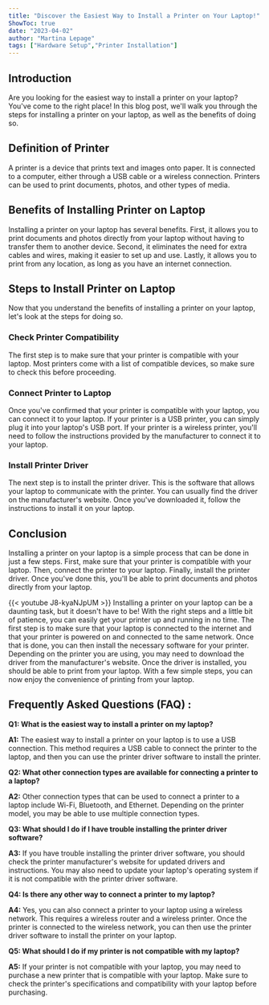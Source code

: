 ```yaml
---
title: "Discover the Easiest Way to Install a Printer on Your Laptop!"
ShowToc: true 
date: "2023-04-02"
author: "Martina Lepage" 
tags: ["Hardware Setup","Printer Installation"]
---
```

## Introduction
Are you looking for the easiest way to install a printer on your laptop? You've come to the right place! In this blog post, we'll walk you through the steps for installing a printer on your laptop, as well as the benefits of doing so. 

## Definition of Printer
A printer is a device that prints text and images onto paper. It is connected to a computer, either through a USB cable or a wireless connection. Printers can be used to print documents, photos, and other types of media.

## Benefits of Installing Printer on Laptop
Installing a printer on your laptop has several benefits. First, it allows you to print documents and photos directly from your laptop without having to transfer them to another device. Second, it eliminates the need for extra cables and wires, making it easier to set up and use. Lastly, it allows you to print from any location, as long as you have an internet connection.

## Steps to Install Printer on Laptop
Now that you understand the benefits of installing a printer on your laptop, let's look at the steps for doing so. 

### Check Printer Compatibility
The first step is to make sure that your printer is compatible with your laptop. Most printers come with a list of compatible devices, so make sure to check this before proceeding.

### Connect Printer to Laptop
Once you've confirmed that your printer is compatible with your laptop, you can connect it to your laptop. If your printer is a USB printer, you can simply plug it into your laptop's USB port. If your printer is a wireless printer, you'll need to follow the instructions provided by the manufacturer to connect it to your laptop.

### Install Printer Driver
The next step is to install the printer driver. This is the software that allows your laptop to communicate with the printer. You can usually find the driver on the manufacturer's website. Once you've downloaded it, follow the instructions to install it on your laptop.

## Conclusion
Installing a printer on your laptop is a simple process that can be done in just a few steps. First, make sure that your printer is compatible with your laptop. Then, connect the printer to your laptop. Finally, install the printer driver. Once you've done this, you'll be able to print documents and photos directly from your laptop.

{{< youtube J8-kyaNJpUM >}} 
Installing a printer on your laptop can be a daunting task, but it doesn't have to be! With the right steps and a little bit of patience, you can easily get your printer up and running in no time. The first step is to make sure that your laptop is connected to the internet and that your printer is powered on and connected to the same network. Once that is done, you can then install the necessary software for your printer. Depending on the printer you are using, you may need to download the driver from the manufacturer's website. Once the driver is installed, you should be able to print from your laptop. With a few simple steps, you can now enjoy the convenience of printing from your laptop.

## Frequently Asked Questions (FAQ) :
**Q1: What is the easiest way to install a printer on my laptop?**

**A1:** The easiest way to install a printer on your laptop is to use a USB connection. This method requires a USB cable to connect the printer to the laptop, and then you can use the printer driver software to install the printer.

**Q2: What other connection types are available for connecting a printer to a laptop?**

**A2:** Other connection types that can be used to connect a printer to a laptop include Wi-Fi, Bluetooth, and Ethernet. Depending on the printer model, you may be able to use multiple connection types.

**Q3: What should I do if I have trouble installing the printer driver software?**

**A3:** If you have trouble installing the printer driver software, you should check the printer manufacturer's website for updated drivers and instructions. You may also need to update your laptop's operating system if it is not compatible with the printer driver software.

**Q4: Is there any other way to connect a printer to my laptop?**

**A4:** Yes, you can also connect a printer to your laptop using a wireless network. This requires a wireless router and a wireless printer. Once the printer is connected to the wireless network, you can then use the printer driver software to install the printer on your laptop.

**Q5: What should I do if my printer is not compatible with my laptop?**

**A5:** If your printer is not compatible with your laptop, you may need to purchase a new printer that is compatible with your laptop. Make sure to check the printer's specifications and compatibility with your laptop before purchasing.





